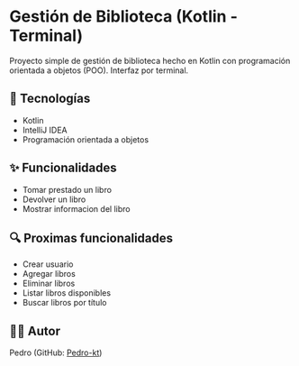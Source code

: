 # Gestión de Biblioteca (Kotlin - Terminal)

Proyecto simple de gestión de biblioteca hecho en Kotlin con programación orientada a objetos (POO). Interfaz por terminal.

## 🚀 Tecnologías
- Kotlin
- IntelliJ IDEA
- Programación orientada a objetos

## ✨ Funcionalidades

- Tomar prestado un libro
- Devolver un libro
- Mostrar informacion del libro

## 🔍 Proximas funcionalidades

- Crear usuario
- Agregar libros
- Eliminar libros
- Listar libros disponibles
- Buscar libros por título

## 🧑‍💻 Autor
Pedro (GitHub: [Pedro-kt](https://github.com/Pedro-kt))

